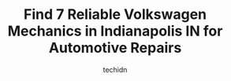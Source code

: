 ---
layout: ampstory
image: https://images.unsplash.com/photo-1629935252276-2e9267f778a1?ixlib=rb-4.0.3&ixid=MnwxMjA3fDB8MHxwaG90by1wYWdlfHx8fGVufDB8fHx8&auto=format&fit=crop&w=640&h=853&q=80
author: techidn
featured: false
description: Looking for reliable and skilled Volkswagen Mechanic in Indianapolis IN, USA? Your search ends here with the 7 best Volkswagen Mechanic in town. With their expertise and commitment to delive
title: Find 7 Reliable Volkswagen Mechanics in Indianapolis IN for Automotive Repairs
cover:
   title: Find 7 Reliable Volkswagen Mechanics in Indianapolis IN for Automotive Repairs
   subtitle: Rickpate
   background: https://images.unsplash.com/photo-1629935252276-2e9267f778a1?ixlib=rb-4.0.3&ixid=MnwxMjA3fDB8MHxwaG90by1wYWdlfHx8fGVufDB8fHx8&auto=format&fit=crop&w=640&h=853&q=80

pages: 
 - layout: thirds
   top: <h1>#1 Autohaus Merkle</h1>
   bottom: "<p>German car? Run to this team. They are super knowledgeable, great service, and find the balance between doing the right thing for your car and customer. Ive had our Audi</p>"
   background: https://www.knot35.com/toplist/wp-content/uploads/2023/06/best-volkswagen-mechanic-1-in-indianapolis-in-1685837798.jpeg
   backgroundblur: true
 - layout: thirds
   top: <h1>#2 VG AUTO REPAIR (FORMERLY VERNS AUTO REPAIR)</h1>
   bottom: "<p>5301 Commerce Cir a, Indianapolis, IN 46237, United States</p>"
   background: https://www.knot35.com/toplist/wp-content/uploads/2023/06/best-volkswagen-mechanic-2-in-indianapolis-in-1685837798.jpeg
   cta:
      link: https://www.knot35.com/toplist/find-7-reliable-volkswagen-mechanics-in-indianapolis-in-for-automotive-repairs/
      text: Find 7 Reliable Volkswagen Mechanics in Indianapolis IN for Automotive Repairs
 - layout: thirds
   top: <h1>#3 Buggy Works Inc.</h1>
   bottom: "<p>3750 N Raceway Rd, Indianapolis, IN 46234, United States</p>"
   background: https://www.knot35.com/toplist/wp-content/uploads/2023/06/best-volkswagen-mechanic-3-in-indianapolis-in-1685837799.jpeg
   cta:
      link: https://www.knot35.com/toplist/find-7-reliable-volkswagen-mechanics-in-indianapolis-in-for-automotive-repairs/
      text: Find 7 Reliable Volkswagen Mechanics in Indianapolis IN for Automotive Repairs
 - layout: thirds
   top: <h1>#4 Watson Auto Care & VW</h1>
   bottom: "<p>2318 E 45th St #2226, Indianapolis, IN 46205, United States</p>"
   background: https://images.unsplash.com/photo-1574169208507-84376144848b?ixlib=rb-4.0.3&ixid=MnwxMjA3fDB8MHxwaG90by1wYWdlfHx8fGVufDB8fHx8&auto=format&fit=crop&w=640&h=853&q=80
   cta:
      link: https://www.knot35.com/toplist/find-7-reliable-volkswagen-mechanics-in-indianapolis-in-for-automotive-repairs/
      text: Find 7 Reliable Volkswagen Mechanics in Indianapolis IN for Automotive Repairs
 - layout: thirds
   top: <h1>#5 Falcone Volkswagen Service Center</h1>
   bottom: "<p>1930 W 16th St, Indianapolis, IN 46202, United States</p>"
   background: https://images.unsplash.com/photo-1602536052359-ef94c21c5948?ixlib=rb-4.0.3&ixid=MnwxMjA3fDB8MHxwaG90by1wYWdlfHx8fGVufDB8fHx8&auto=format&fit=crop&w=640&h=853&q=80
   cta:
      link: https://www.knot35.com/toplist/find-7-reliable-volkswagen-mechanics-in-indianapolis-in-for-automotive-repairs/
      text: Find 7 Reliable Volkswagen Mechanics in Indianapolis IN for Automotive Repairs
 - layout: thirds
   top: <h1>#6 Deutsche Import Repair</h1>
   bottom: "<p>4407 Linwood Ct Suite 4, Indianapolis, IN 46201, United States</p>"
   background: https://images.unsplash.com/photo-1613843873231-1447db182f97?ixlib=rb-4.0.3&ixid=MnwxMjA3fDB8MHxwaG90by1wYWdlfHx8fGVufDB8fHx8&auto=format&fit=crop&w=640&h=853&q=80
   cta:
      link: https://www.knot35.com/toplist/find-7-reliable-volkswagen-mechanics-in-indianapolis-in-for-automotive-repairs/
      text: Find 7 Reliable Volkswagen Mechanics in Indianapolis IN for Automotive Repairs
 - layout: thirds
   top: <h1>#7 Tom Wood Volkswagen Service</h1>
   bottom: "<p>4545 E 96th St, Indianapolis, IN 46280, United States</p>"
   background: https://images.unsplash.com/photo-1496096265110-f83ad7f96608?ixlib=rb-4.0.3&ixid=MnwxMjA3fDB8MHxwaG90by1wYWdlfHx8fGVufDB8fHx8&auto=format&fit=crop&w=640&h=853&q=80
   cta:
      link: https://www.knot35.com/toplist/find-7-reliable-volkswagen-mechanics-in-indianapolis-in-for-automotive-repairs/
      text: Find 7 Reliable Volkswagen Mechanics in Indianapolis IN for Automotive Repairs
 - layout: thirds
   middle: Continue reading...
   background: https://images.unsplash.com/photo-1552083974-186346191183?ixlib=rb-4.0.3&ixid=MnwxMjA3fDB8MHxwaG90by1wYWdlfHx8fGVufDB8fHx8&auto=format&fit=crop&w=640&h=853&q=80
   cta:
      link: https://www.knot35.com/toplist/find-7-reliable-volkswagen-mechanics-in-indianapolis-in-for-automotive-repairs/
      text: Find 7 Reliable Volkswagen Mechanics in Indianapolis IN for Automotive Repairs
      
---